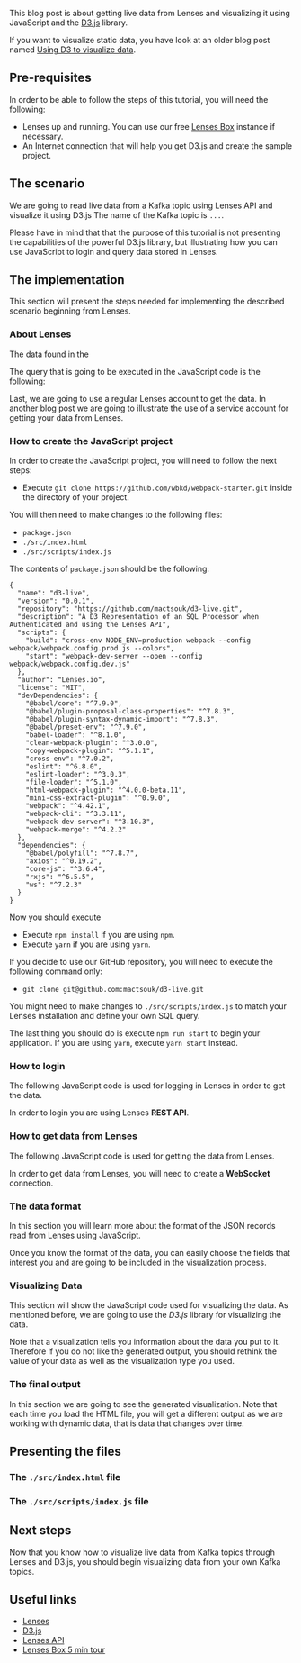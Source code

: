 This blog post is about getting live data from Lenses and visualizing it using
JavaScript and the [D3.js](https://d3js.org/) library.

If you want to visualize static data, you have look at an older blog post named
[Using D3 to visualize data](https://lenses.io/blog/2019/11/visualize-spatial-data-from-apache-kafka-with-d3/).

## Pre-requisites

In order to be able to follow the steps of this tutorial, you will need the following:

- Lenses up and running. You can use our free [Lenses Box](https://lenses.io/box/) instance if necessary.
- An Internet connection that will help you get D3.js and create the sample project.

## The scenario

We are going to read live data from a Kafka topic using Lenses API and visualize
it using D3.js The name of the Kafka topic is `...`.

Please have in mind that that the purpose of this tutorial is not presenting
the capabilities of the powerful D3.js library, but illustrating how you can
use JavaScript to login and query data stored in Lenses.

## The implementation

This section will present the steps needed for implementing the described
scenario beginning from Lenses.

### About Lenses


The data found in the 

The query that is going to be executed in the JavaScript code is the following:


Last, we are going to use a regular Lenses account to get the data. In another
blog post we are going to illustrate the use of a service account for getting
your data from Lenses.

### How to create the JavaScript project

In order to create the JavaScript project, you will need to follow the next
steps:

- Execute `git clone https://github.com/wbkd/webpack-starter.git` inside the directory of your project.

You will then need to make changes to the following files:

- `package.json`
- `./src/index.html`
- `./src/scripts/index.js`

The contents of `package.json` should be the following:

	{
	  "name": "d3-live",
	  "version": "0.0.1",
	  "repository": "https://github.com/mactsouk/d3-live.git",
	  "description": "A D3 Representation of an SQL Processor when Authenticated and using the Lenses API",
	  "scripts": {
	    "build": "cross-env NODE_ENV=production webpack --config webpack/webpack.config.prod.js --colors",
	    "start": "webpack-dev-server --open --config webpack/webpack.config.dev.js"
	  },
	  "author": "Lenses.io",
	  "license": "MIT",
	  "devDependencies": {
	    "@babel/core": "^7.9.0",
	    "@babel/plugin-proposal-class-properties": "^7.8.3",
	    "@babel/plugin-syntax-dynamic-import": "^7.8.3",
	    "@babel/preset-env": "^7.9.0",
	    "babel-loader": "^8.1.0",
	    "clean-webpack-plugin": "^3.0.0",
	    "copy-webpack-plugin": "^5.1.1",
	    "cross-env": "^7.0.2",
	    "eslint": "^6.8.0",
	    "eslint-loader": "^3.0.3",
	    "file-loader": "^5.1.0",
	    "html-webpack-plugin": "^4.0.0-beta.11",
	    "mini-css-extract-plugin": "^0.9.0",
	    "webpack": "^4.42.1",
	    "webpack-cli": "^3.3.11",
	    "webpack-dev-server": "^3.10.3",
	    "webpack-merge": "^4.2.2"
	  },
	  "dependencies": {
	    "@babel/polyfill": "^7.8.7",
	    "axios": "^0.19.2",
	    "core-js": "^3.6.4",
	    "rxjs": "^6.5.5",
	    "ws": "^7.2.3"
	  }
	}

Now you should execute

- Execute `npm install` if you are using `npm`.
- Execute `yarn` if you are using `yarn`.

If you decide to use our GitHub repository, you will need to execute the following
command only:

- `git clone git@github.com:mactsouk/d3-live.git`

You might need to make changes to `./src/scripts/index.js` to match your Lenses
installation and define your own SQL query.

The last thing you should do is execute `npm run start` to begin your application.
If you are using `yarn`, execute `yarn start` instead.

### How to login

The following JavaScript code is used for logging in Lenses in order to get the data.


In order to login you are using Lenses **REST API**.


### How to get data from Lenses

The following JavaScript code is used for getting the data from Lenses.


In order to get data from Lenses, you will need to create a **WebSocket**
connection.


### The data format

In this section you will learn more about the format of the JSON records read
from Lenses using JavaScript.


Once you know the format of the data, you can easily choose the fields that
interest you and are going to be included in the visualization process.


### Visualizing Data

This section will show the JavaScript code used for visualizing the data. As
mentioned before, we are going to use the *D3.js* library for visualizing the
data.



Note that a visualization tells you information about the data you put to it.
Therefore if you do not like the generated output, you should rethink the
value of your data as well as the visualization type you used.


### The final output

In this section we are going to see the generated visualization. Note that each
time you load the HTML file, you will get a different output as we are working
with dynamic data, that is data that changes over time.


## Presenting the files


### The `./src/index.html` file


### The `./src/scripts/index.js` file



## Next steps

Now that you know how to visualize live data from Kafka topics through Lenses
and D3.js, you should begin visualizing data from your own Kafka topics.

## Useful links

- [Lenses](https://lenses.io/)
- [D3.js](https://d3js.org/)
- [Lenses API](https://api.lenses.io/)
- [Lenses Box 5 min tour](https://lenses.io/box/)
